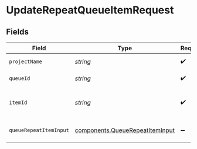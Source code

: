 # UpdateRepeatQueueItemRequest


## Fields

| Field                                                                              | Type                                                                               | Required                                                                           | Description                                                                        | Example                                                                            |
| ---------------------------------------------------------------------------------- | ---------------------------------------------------------------------------------- | ---------------------------------------------------------------------------------- | ---------------------------------------------------------------------------------- | ---------------------------------------------------------------------------------- |
| `projectName`                                                                      | *string*                                                                           | :heavy_check_mark:                                                                 | Project name                                                                       | my-project                                                                         |
| `queueId`                                                                          | *string*                                                                           | :heavy_check_mark:                                                                 | Queue ID                                                                           | my-sample-queue                                                                    |
| `itemId`                                                                           | *string*                                                                           | :heavy_check_mark:                                                                 | Repeat Item ID                                                                     | 22222222-2222-2222-2222-222222222222                                               |
| `queueRepeatItemInput`                                                             | [components.QueueRepeatItemInput](../../models/components/queuerepeatiteminput.md) | :heavy_minus_sign:                                                                 | queue repeatable item                                                              |                                                                                    |
